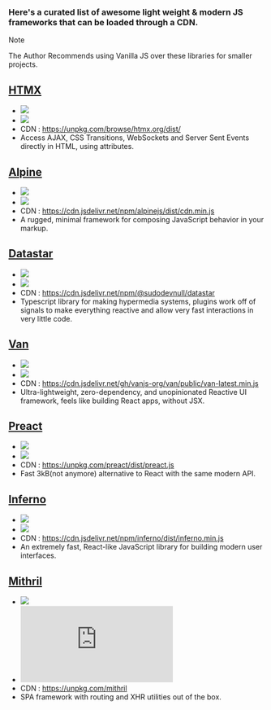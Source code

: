 ### Here's a curated list of awesome light weight & modern JS frameworks that can be loaded through a CDN.

> [!NOTE]
The Author Recommends using Vanilla JS over these libraries for smaller projects.

## [HTMX](https://htmx.org/)
  - [![](https://img.shields.io/github/stars/bigskysoftware/htmx.svg?style=social&label=Star)](https://github.com/bigskysoftware/htmx)
  - [![](https://img.shields.io/github/release-date/bigskysoftware/htmx)](https://github.com/bigskysoftware/htmx/releases)
  - CDN : https://unpkg.com/browse/htmx.org/dist/
  - Access AJAX, CSS Transitions, WebSockets and Server Sent Events directly in HTML, using attributes.

## [Alpine](https://alpinejs.dev/)
  - [![](https://img.shields.io/github/stars/alpinejs/alpine.svg?style=social&label=Star)](https://github.com/alpinejs/alpine)
  - [![](https://img.shields.io/github/release-date/alpinejs/alpine)](https://github.com/alpinejs/alpine/releases)
  - CDN : https://cdn.jsdelivr.net/npm/alpinejs/dist/cdn.min.js
  -  A rugged, minimal framework for composing JavaScript behavior in your markup.

## [Datastar](https://data-star.dev/)
- [![](https://img.shields.io/github/stars/delaneyj/datastar.svg?style=social&label=Star)](https://github.com/delaneyj/datastar)
- [![](https://img.shields.io/github/release-date/delaneyj/datastar)](https://github.com/delaneyj/datastar/releases)
- CDN : https://cdn.jsdelivr.net/npm/@sudodevnull/datastar
- Typescript library for making hypermedia systems, plugins work off of signals to make everything reactive and allow very fast interactions in very little code.

## [Van](https://vanjs.org)
  - [![](https://img.shields.io/github/stars/vanjs-org/van.svg?style=social&label=Star)](https://github.com/vanjs-org/van)
  - [![](https://img.shields.io/github/release-date/vanjs-org/van)](https://github.com/vanjs-org/van/releases)
  - CDN : https://cdn.jsdelivr.net/gh/vanjs-org/van/public/van-latest.min.js
  - Ultra-lightweight, zero-dependency, and unopinionated Reactive UI framework, feels like building React apps, without JSX.

## [Preact](https://preactjs.com/)
  - [![](https://img.shields.io/github/stars/preactjs/preact.svg?style=social&label=Star)](https://github.com/preactjs/preact)
  - [![](https://img.shields.io/github/release-date/preactjs/preact)](https://github.com/preactjs/preact/releases)
  - CDN : https://unpkg.com/preact/dist/preact.js
  - Fast 3kB(not anymore) alternative to React with the same modern API.

## [Inferno](https://infernojs.org/)
  - [![](https://img.shields.io/github/stars/infernojs/inferno.svg?style=social&label=Star)](https://github.com/infernojs/inferno)
  - [![](https://img.shields.io/github/release-date/infernojs/inferno)](https://github.com/infernojs/inferno/releases)
  - CDN : https://cdn.jsdelivr.net/npm/inferno/dist/inferno.min.js
  - An extremely fast, React-like JavaScript library for building modern user interfaces.


## [Mithril](https://github.com/MithrilJS/mithril.js)
  - [![](https://img.shields.io/github/stars/MithrilJS/mithril.js.svg?style=social&label=Star)](https://github.com/MithrilJS/mithril.js)
  - [![](https://img.shields.io/github/release-date/MithrilJS/mithril.js)](https://github.com/MithrilJS/mithril.js/releases)
  - CDN : https://unpkg.com/mithril
  - SPA framework with routing and XHR utilities out of the box.
